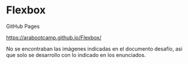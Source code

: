 # Flexbox
GitHub Pages

https://arabootcamp.github.io/Flexbox/

No se encontraban las imágenes indicadas en el documento desafío, asi que solo se desarrollo con lo indicado en los enunciados. 
